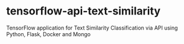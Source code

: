 # tensorflow-api-text-similarity
TensorFlow application for Text Similarity Classification via API using Python, Flask, Docker and Mongo
